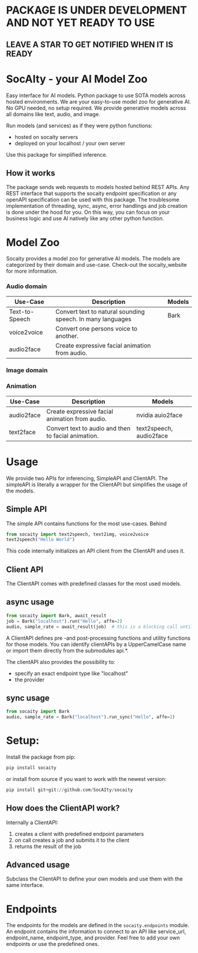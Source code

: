 
# PACKAGE IS UNDER DEVELOPMENT AND NOT YET READY TO USE
## LEAVE A STAR TO GET NOTIFIED WHEN IT IS READY


# SocAIty - your AI Model Zoo
Easy interface for AI models. Python package to use SOTA models across hosted environments.
We are your easy-to-use model zoo for generative AI. No GPU needed, no setup required.
We provide generative models across all domains like text, audio, and image. 

Run models (and services) as if they were python functions:
- hosted on socaity servers
- deployed on your localhost / your own server

Use this package for simplified inference.


## How it works
 
The package sends web requests to models hosted behind REST APIs.
Any REST interface that supports the socaity endpoint specification or any openAPI specification can be used with this package.
The troublesome implementation of threading, sync, async, error handlings and job creation is done under the hood for you.
On this way, you can focus on your business logic and use AI natively like any other python function.

# Model Zoo

Socaity provides a model zoo for generative AI models. The models are categorized by their domain and use-case.
Check-out the socaity_website for more information.

### Audio domain

Use-Case      | Description                                                | Models
------------- |------------------------------------------------------------| -------------
Text-to-Speech| Convert text to natural sounding speech. In many languages | Bark
voice2voice  | Convert one persons voice to another.                      |
audio2face | Create expressive facial animation from audio.             |

### Image domain


### Animation
Use-Case      | Description                                                | Models
------------- |------------------------------------------------------------| -------------
audio2face | Create expressive facial animation from audio.             | nvidia auio2face
text2face | Convert text to audio and then to facial animation.         | text2speech, audio2face



# Usage
We provide two APIs for inferencing, SimpleAPI and ClientAPI.
The simpleAPI is literally a wrapper for the ClientAPI but simplifies the usage of the models.

## Simple API
The simple API contains functions for the most use-cases. Behind

```python
from socaity import text2speech, text2img, voice2voice
text2speech("Hello World")
```

This code internally initializes an API client from the ClientAPI and uses it.


## Client API

The ClientAPI comes with predefined classes for the most used models.

## async usage
```python
from socaity import Bark, await_result
job = Bark("localhost").run("Hello", affe=2) 
audio, sample_rate = await_result(job)  # this is a blocking call until the job is finished
```
A ClientAPI defines pre -and post-processing functions and utility functions for those models.
You can identify clientAPIs by a UpperCamelCase name or import them directly from the submodules api.*.

The clientAPI also provides the possibility to:
- specify an exact endpoint type like "localhost"
- the provider

## sync usage
```python
from socaity import Bark
audio, sample_rate = Bark("localhost").run_sync("Hello", affe=2)
```
# Setup:
Install the package from pip:
```python
pip install socaity
```
or install from source if you want to work with the newest version:
```python
pip install git+git://github.com/SocAIty/socaity
```



## How does the ClientAPI work?
Internally a ClientAPI:
1. creates a client with predefined endpoint parameters
2. on call creates a job and submits it to the client
3. returns the result of the job


## Advanced usage

Subclass the ClientAPI to define your own models and use them with the same interface.


# Endpoints

The endpoints for the models are defined in the `socaity.endpoints` module.
An endpoint contains the information to connect to an API like service_url, endpoint_name, endpoint_type, and provider.
Feel free to add your own endpoints or use the predefined ones.
